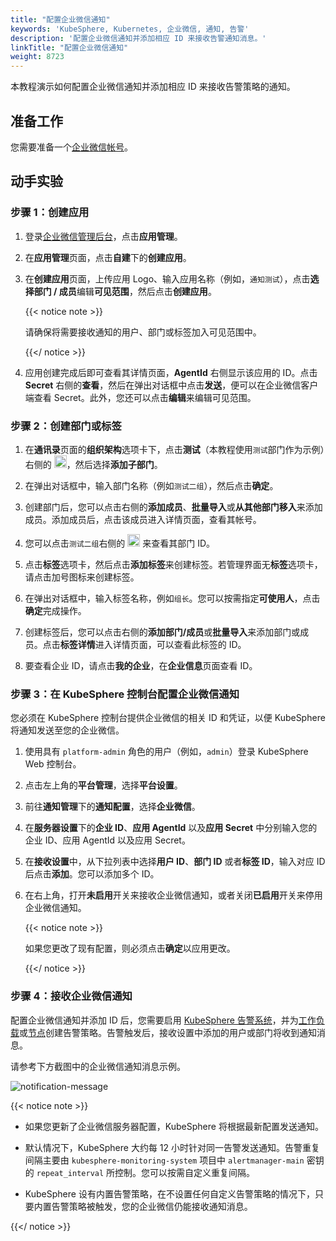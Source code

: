 ```yaml
---
title: "配置企业微信通知"
keywords: 'KubeSphere, Kubernetes, 企业微信, 通知, 告警'
description: '配置企业微信通知并添加相应 ID 来接收告警通知消息。'
linkTitle: "配置企业微信通知"
weight: 8723
---
```


本教程演示如何配置企业微信通知并添加相应 ID 来接收告警策略的通知。

## 准备工作

您需要准备一个[企业微信帐号](https://work.weixin.qq.com/wework_admin/register_wx?from=myhome)。

## 动手实验

### 步骤 1：创建应用

1. 登录[企业微信管理后台](https://work.weixin.qq.com/wework_admin/loginpage_wx)，点击**应用管理**。

2. 在**应用管理**页面，点击**自建**下的**创建应用**。

3. 在**创建应用**页面，上传应用 Logo、输入应用名称（例如，`通知测试`），点击**选择部门 / 成员**编辑**可见范围**，然后点击**创建应用**。

   {{< notice note >}}

   请确保将需要接收通知的用户、部门或标签加入可见范围中。

   {{</ notice >}}

4. 应用创建完成后即可查看其详情页面，**AgentId** 右侧显示该应用的 ID。点击 **Secret** 右侧的**查看**，然后在弹出对话框中点击**发送**，便可以在企业微信客户端查看 Secret。此外，您还可以点击**编辑**来编辑可见范围。

### 步骤 2：创建部门或标签

1. 在**通讯录**页面的**组织架构**选项卡下，点击**测试**（本教程使用`测试`部门作为示例）右侧的 <img src="/images/docs/zh-cn/cluster-administration/platform-settings/notification-management/configure-wecom/three-dots.png" height="20px">，然后选择**添加子部门**。

2. 在弹出对话框中，输入部门名称（例如`测试二组`），然后点击**确定**。

3. 创建部门后，您可以点击右侧的**添加成员**、**批量导入**或**从其他部门移入**来添加成员。添加成员后，点击该成员进入详情页面，查看其帐号。

4. 您可以点击`测试二组`右侧的 <img src="/images/docs/zh-cn/cluster-administration/platform-settings/notification-management/configure-wecom/three-dots.png" height="20px"> 来查看其部门 ID。

5. 点击**标签**选项卡，然后点击**添加标签**来创建标签。若管理界面无**标签**选项卡，请点击加号图标来创建标签。

6. 在弹出对话框中，输入标签名称，例如`组长`。您可以按需指定**可使用人**，点击**确定**完成操作。

7. 创建标签后，您可以点击右侧的**添加部门/成员**或**批量导入**来添加部门或成员。点击**标签详情**进入详情页面，可以查看此标签的 ID。

8. 要查看企业 ID，请点击**我的企业**，在**企业信息**页面查看 ID。

### 步骤 3：在 KubeSphere 控制台配置企业微信通知

您必须在 KubeSphere 控制台提供企业微信的相关 ID 和凭证，以便 KubeSphere 将通知发送至您的企业微信。

1. 使用具有 `platform-admin` 角色的用户（例如，`admin`）登录 KubeSphere Web 控制台。

2. 点击左上角的**平台管理**，选择**平台设置**。

3. 前往**通知管理**下的**通知配置**，选择**企业微信**。

4. 在**服务器设置**下的**企业 ID**、**应用 AgentId** 以及**应用 Secret** 中分别输入您的企业 ID、应用 AgentId 以及应用 Secret。

5. 在**接收设置**中，从下拉列表中选择**用户 ID**、**部门 ID** 或者**标签 ID**，输入对应 ID 后点击**添加**。您可以添加多个 ID。

6. 在右上角，打开**未启用**开关来接收企业微信通知，或者关闭**已启用**开关来停用企业微信通知。

   {{< notice note >}}

   如果您更改了现有配置，则必须点击**确定**以应用更改。

   {{</ notice >}}

### 步骤 4：接收企业微信通知

配置企业微信通知并添加 ID 后，您需要启用 [KubeSphere 告警系统](../../../../pluggable-components/alerting/)，并为[工作负载](../../../../project-user-guide/alerting/alerting-policy/)或[节点](../../../cluster-wide-alerting-and-notification/alerting-policy/)创建告警策略。告警触发后，接收设置中添加的用户或部门将收到通知消息。

请参考下方截图中的企业微信通知消息示例。

![notification-message](/images/docs/zh-cn/cluster-administration/platform-settings/notification-management/configure-wecom/notification_message.png)

{{< notice note >}}

- 如果您更新了企业微信服务器配置，KubeSphere 将根据最新配置发送通知。

- 默认情况下，KubeSphere 大约每 12 小时针对同一告警发送通知。告警重复间隔主要由 `kubesphere-monitoring-system` 项目中 `alertmanager-main` 密钥的 `repeat_interval` 所控制。您可以按需自定义重复间隔。

- KubeSphere 设有内置告警策略，在不设置任何自定义告警策略的情况下，只要内置告警策略被触发，您的企业微信仍能接收通知消息。

{{</ notice >}} 
